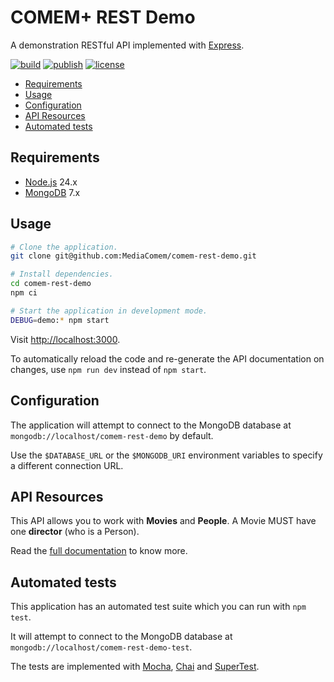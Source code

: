 # COMEM+ REST Demo

A demonstration RESTful API implemented with [Express][express].

[![build](https://github.com/MediaComem/comem-rest-demo/actions/workflows/build.yml/badge.svg)](https://github.com/MediaComem/comem-rest-demo/actions/workflows/build.yml)
[![publish](https://github.com/MediaComem/comem-rest-demo/actions/workflows/publish.yml/badge.svg)](https://github.com/MediaComem/comem-rest-demo/actions/workflows/publish.yml)
[![license](https://img.shields.io/github/license/MediaComem/comem-rest-demo)](https://opensource.org/licenses/MIT)

<!-- START doctoc generated TOC please keep comment here to allow auto update -->
<!-- DON'T EDIT THIS SECTION, INSTEAD RE-RUN doctoc TO UPDATE -->

- [Requirements](#requirements)
- [Usage](#usage)
- [Configuration](#configuration)
- [API Resources](#api-resources)
- [Automated tests](#automated-tests)

<!-- END doctoc generated TOC please keep comment here to allow auto update -->

## Requirements

- [Node.js][node] 24.x
- [MongoDB][mongo] 7.x

## Usage

```bash
# Clone the application.
git clone git@github.com:MediaComem/comem-rest-demo.git

# Install dependencies.
cd comem-rest-demo
npm ci

# Start the application in development mode.
DEBUG=demo:* npm start
```

Visit [http://localhost:3000](http://localhost:3000).

To automatically reload the code and re-generate the API documentation on
changes, use `npm run dev` instead of `npm start`.

## Configuration

The application will attempt to connect to the MongoDB database at
`mongodb://localhost/comem-rest-demo` by default.

Use the `$DATABASE_URL` or the `$MONGODB_URI` environment variables to specify a
different connection URL.

## API Resources

This API allows you to work with **Movies** and **People**. A Movie MUST have
one **director** (who is a Person).

Read the [full documentation][docs] to know more.

## Automated tests

This application has an automated test suite which you can run with `npm test`.

It will attempt to connect to the MongoDB database at
`mongodb://localhost/comem-rest-demo-test`.

The tests are implemented with [Mocha][mocha], [Chai][chai] and
[SuperTest][supertest].

[chai]: https://www.chaijs.com
[docs]: https://demo.archioweb.ch
[express]: https://expressjs.com
[mocha]: https://mochajs.org
[mongo]: https://www.mongodb.com
[node]: https://nodejs.org
[supertest]: https://github.com/visionmedia/supertest#readme
